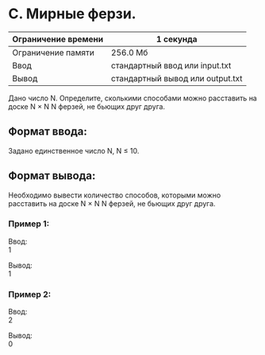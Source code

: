 # C. Мирные ферзи.

| Ограничение времени | 1 секунда                        |
|---------------------|----------------------------------|
| Ограничение памяти  | 256.0 Мб                         |
| Ввод                | стандартный ввод или input.txt   |
| Вывод               | стандартный вывод или output.txt |

Дано число N. Определите, сколькими способами можно расставить на доске N × N N ферзей, не бьющих друг друга.

## Формат ввода:
Задано единственное число N, N ≤ 10.

## Формат вывода:
Необходимо вывести количество способов, которыми можно расставить на доске N × N N ферзей, не бьющих друг друга.

### Пример 1:
Ввод:  
1

Вывод:  
1

### Пример 2:  
Ввод:  
2

Вывод:  
0
